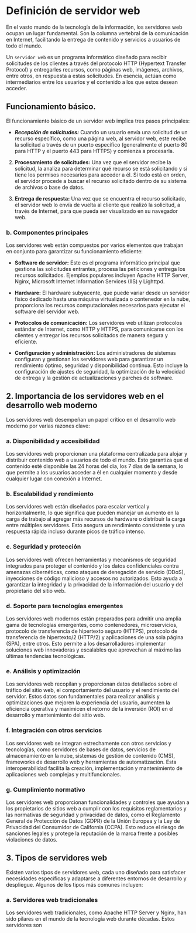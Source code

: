 # Definición de servidor web
En el vasto mundo de la tecnología de la información, los servidores web ocupan un lugar fundamental. Son la columna vertebral de la comunicación en Internet, facilitando la entrega de contenido y servicios a usuarios de todo el mundo. 


Un `servidor web` es un programa informático diseñado para recibir solicitudes de los clientes a través del protocolo HTTP (Hypertext Transfer Protocol) y entregarles recursos, como páginas web, imágenes, archivos, entre otros, en respuesta a estas solicitudes. En esencia, actúan como intermediarios entre los usuarios y el contenido a los que estos desean acceder.

## Funcionamiento básico.

El funcionamiento básico de un servidor web implica tres pasos principales:

* ***Recepción de solicitudes:*** Cuando un usuario envía una solicitud de un recurso específico, como una página web, al servidor web, este recibe la solicitud a través de un puerto específico (generalmente el puerto 80 para HTTP y el puerto 443 para HTTPS) y comienza a procesarla.

2. **Procesamiento de solicitudes:** Una vez que el servidor recibe la solicitud, la analiza para determinar qué recurso se está solicitando y si tiene los permisos necesarios para acceder a él. Si todo está en orden, el servidor procede a buscar el recurso solicitado dentro de su sistema de archivos o base de datos.

3. **Entrega de respuesta:** Una vez que se encuentra el recurso solicitado, el servidor web lo envía de vuelta al cliente que realizó la solicitud, a través de Internet, para que pueda ser visualizado en su navegador web.

### b. Componentes principales

Los servidores web están compuestos por varios elementos que trabajan en conjunto para garantizar su funcionamiento eficiente:

- **Software de servidor:** Este es el programa informático principal que gestiona las solicitudes entrantes, procesa las peticiones y entrega los recursos solicitados. Ejemplos populares incluyen Apache HTTP Server, Nginx, Microsoft Internet Information Services (IIS) y Lighttpd.

- **Hardware:** El hardware subyacente, que puede variar desde un servidor físico dedicado hasta una máquina virtualizada o contenedor en la nube, proporciona los recursos computacionales necesarios para ejecutar el software del servidor web.

- **Protocolos de comunicación:** Los servidores web utilizan protocolos estándar de Internet, como HTTP y HTTPS, para comunicarse con los clientes y entregar los recursos solicitados de manera segura y eficiente.

- **Configuración y administración:** Los administradores de sistemas configuran y gestionan los servidores web para garantizar un rendimiento óptimo, seguridad y disponibilidad continua. Esto incluye la configuración de ajustes de seguridad, la optimización de la velocidad de entrega y la gestión de actualizaciones y parches de software.

## 2. Importancia de los servidores web en el desarrollo web moderno

Los servidores web desempeñan un papel crítico en el desarrollo web moderno por varias razones clave:

### a. Disponibilidad y accesibilidad

Los servidores web proporcionan una plataforma centralizada para alojar y distribuir contenido web a usuarios de todo el mundo. Esto garantiza que el contenido esté disponible las 24 horas del día, los 7 días de la semana, lo que permite a los usuarios acceder a él en cualquier momento y desde cualquier lugar con conexión a Internet.

### b. Escalabilidad y rendimiento

Los servidores web están diseñados para escalar vertical y horizontalmente, lo que significa que pueden manejar un aumento en la carga de trabajo al agregar más recursos de hardware o distribuir la carga entre múltiples servidores. Esto asegura un rendimiento consistente y una respuesta rápida incluso durante picos de tráfico intenso.

### c. Seguridad y protección

Los servidores web ofrecen herramientas y mecanismos de seguridad integrados para proteger el contenido y los datos confidenciales contra amenazas cibernéticas, como ataques de denegación de servicio (DDoS), inyecciones de código malicioso y accesos no autorizados. Esto ayuda a garantizar la integridad y la privacidad de la información del usuario y del propietario del sitio web.

### d. Soporte para tecnologías emergentes

Los servidores web modernos están preparados para admitir una amplia gama de tecnologías emergentes, como contenedores, microservicios, protocolo de transferencia de hipertexto seguro (HTTPS), protocolo de transferencia de hipertexto/2 (HTTP/2) y aplicaciones de una sola página (SPA), entre otros. Esto permite a los desarrolladores implementar soluciones web innovadoras y escalables que aprovechan al máximo las últimas tendencias tecnológicas.

### e. Análisis y optimización

Los servidores web recopilan y proporcionan datos detallados sobre el tráfico del sitio web, el comportamiento del usuario y el rendimiento del servidor. Estos datos son fundamentales para realizar análisis y optimizaciones que mejoren la experiencia del usuario, aumenten la eficiencia operativa y maximicen el retorno de la inversión (ROI) en el desarrollo y mantenimiento del sitio web.

### f. Integración con otros servicios

Los servidores web se integran estrechamente con otros servicios y tecnologías, como servidores de bases de datos, servicios de almacenamiento en la nube, sistemas de gestión de contenido (CMS), frameworks de desarrollo web y herramientas de automatización. Esta interoperabilidad facilita la creación, implementación y mantenimiento de aplicaciones web complejas y multifuncionales.

### g. Cumplimiento normativo

Los servidores web proporcionan funcionalidades y controles que ayudan a los propietarios de sitios web a cumplir con los requisitos reglamentarios y las normativas de seguridad y privacidad de datos, como el Reglamento General de Protección de Datos (GDPR) de la Unión Europea y la Ley de Privacidad del Consumidor de California (CCPA). Esto reduce el riesgo de sanciones legales y protege la reputación de la marca frente a posibles violaciones de datos.

## 3. Tipos de servidores web

Existen varios tipos de servidores web, cada uno diseñado para satisfacer necesidades específicas y adaptarse a diferentes entornos de desarrollo y despliegue. Algunos de los tipos más comunes incluyen:

### a. Servidores web tradicionales

Los servidores web tradicionales, como Apache HTTP Server y Nginx, han sido pilares en el mundo de la tecnología web durante décadas. Estos servidores son